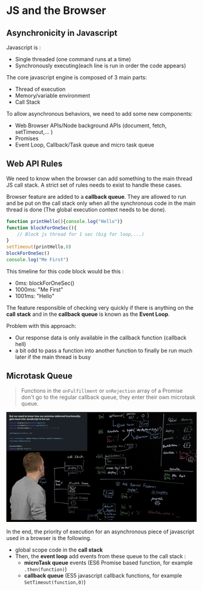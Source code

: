# JS and the Browser

## Asynchronicity in Javascript

Javascript is :

- Single threaded (one command runs at a time)
- Synchronously executing(each line is run in order the code appears)

The core javascript engine is composed of 3 main parts:

- Thread of execution
- Memory/variable environment
- Call Stack

To allow asynchronous behaviors, we need to add some new components:

- Web Browser APIs/Node background APIs (document, fetch, setTimeout,... )
- Promises
- Event Loop, Callback/Task queue and micro task queue
  
## Web API Rules

We need to know when the browser can add something to the main thread JS call stack. A strict set of rules needs to exist to handle these cases.

Browser feature are added to a **callback queue**. They are allowed to run and be put on the call stack only when all the synchronous code in the main thread is done (The global execution context needs to be done).

```js
function printHello(){console.log("Hello")}
function blockForOneSec(){
    // Block js thread for 1 sec (big for loop,...)
}
setTimeout(printHello,0)
blockForOneSec()
console.log("Me First")
```

This timeline for this code block would be this :

- 0ms: blockForOneSec()
- 1000ms: "Me First"
- 1001ms: "Hello"

The feature responsible of checking very quickly if there is anything on the **call stack** and in the **callback queue** is known as the **Event Loop**.

Problem with this approach:

- Our response data is only available in the callback function (callback hell)
- a bit odd to pass a function into another function to finally be run much later if the main thread is busy

## Microtask Queue

> Functions in the `onFulfillment` or `onRejection` array of a Promise don't go to the regular callback queue, they enter their own microtask queue.

![Microtask Queue example](../static/img/Async-example.jpg)

In the end, the priority of execution for an asynchronous piece of javascript used in a browser is the following.

- global scope code in the **call stack**
- Then, the **event loop** add events from these queue to the call stack :
  - **microTask queue** events (ES6 Promise based function, for example `.then(function)`)
  - **callback queue** (ES5 javascript callback functions, for example `SetTimeout(function,0)`)
